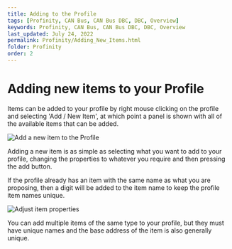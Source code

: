```yaml
---
title: Adding to the Profile
tags: [Profinity, CAN Bus, CAN Bus DBC, DBC, Overview]
keywords: Profinity, CAN Bus, CAN Bus DBC, DBC, Overview
last_updated: July 24, 2022
permalink: Profinity/Adding_New_Items.html
folder: Profinity
order: 2
---
```


# Adding new items to your Profile

Items can be added to your profile by right mouse clicking on the profile and selecting 'Add / New Item', at which point a panel is shown with all of the available items that can be added.

![Add a new item to the Profile](../images/Profinity/add_new_item.png)

Adding a new item is as simple as selecting what you want to add to your profile, changing the properties to whatever you require and then pressing the add button.  

If the profile already has an item with the same name as what you are proposing, then a digit will be added to the item name to keep the profile item names unique.

![Adjust item properties](../images/Profinity/add_new_item_properties.png)

You can add multiple items of the same type to your profile, but they must have unique names and the base address of the item is also generally unique.